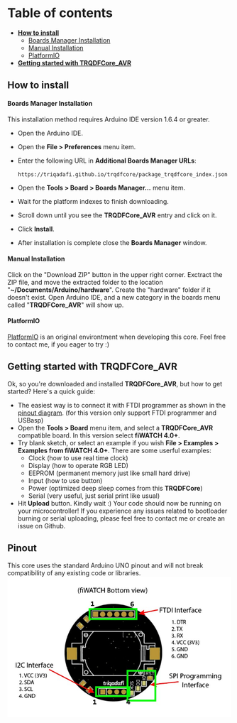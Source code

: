 

# Table of contents
* **[How to install](#how-to-install)**
	- [Boards Manager Installation](#boards-manager-installation)
	- [Manual Installation](#manual-installation)
	- [PlatformIO](#platformio)
* **[Getting started with TRQDFCore_AVR](#getting-started-with-trqdfcore_avr)**

## How to install
#### Boards Manager Installation
This installation method requires Arduino IDE version 1.6.4 or greater.
* Open the Arduino IDE.
* Open the **File > Preferences** menu item.
* Enter the following URL in **Additional Boards Manager URLs**:

    ```
    https://triqadafi.github.io/trqdfcore/package_trqdfcore_index.json
    ```

* Open the **Tools > Board > Boards Manager...** menu item.
* Wait for the platform indexes to finish downloading.
* Scroll down until you see the **TRQDFCore_AVR** entry and click on it.
* Click **Install**.
* After installation is complete close the **Boards Manager** window.

#### Manual Installation
Click on the "Download ZIP" button in the upper right corner. Exctract the ZIP file, and move the extracted folder to the location "**~/Documents/Arduino/hardware**". Create the "hardware" folder if it doesn't exist.
Open Arduino IDE, and a new category in the boards menu called "**TRQDFCore_AVR**" will show up.

#### PlatformIO
[PlatformIO](http://platformio.org) is an original environtment when developing this core. Feel free to contact me, if you eager to try :)


## Getting started with TRQDFCore_AVR
Ok, so you're downloaded and installed **TRQDFCore_AVR**, but how to get started? Here's a quick guide:
* The easiest way is to connect it with FTDI programmer as shown in the [pinout diagram](#pinout). (for this version only support FTDI programmer and USBasp)
* Open the **Tools > Board** menu item, and select a **TRQDFCore_AVR** compatible board. In this version select **fiWATCH 4.0+**.
* Try blank sketch, or select an example if you wish **File > Examples > Examples from fiWATCH 4.0+**.
There are some userful examples:
    - Clock (how to use real time clock)
    - Display (how to operate RGB LED)
    - EEPROM (permanent memory just like small hard drive)
    - Input (how to use button)
    - Power (optimized deep sleep comes from this **TRQDFCore**)
    - Serial (very useful, just serial print like usual)
* Hit **Upload** button. Kindly wait :)
Your code should now be running on your microcontroller! If you experience any issues related to bootloader burning or serial uploading, please feel free to contact me or create an issue on Github.


## Pinout
This core uses the standard Arduino UNO pinout and will not break compatibility of any existing code or libraries.
![Current Device](https://raw.githubusercontent.com/triqadafi/fiWATCH/master/img/pinout.jpg)
